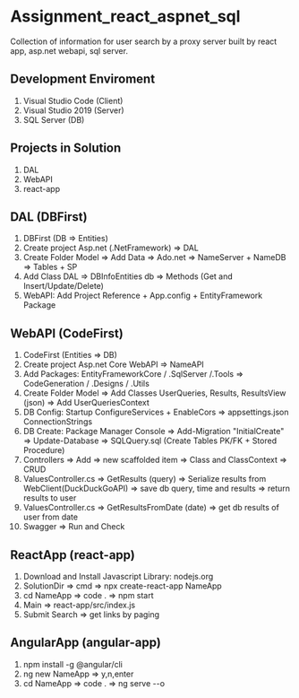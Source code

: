 # Assignment_react_aspnet_sql
Collection of information for user search by a proxy server built by react app, asp.net webapi, sql server.

## Development Enviroment
1. Visual Studio Code (Client)
2. Visual Studio 2019 (Server)
3. SQL Server (DB)

## Projects in Solution
1. DAL
2. WebAPI
3. react-app

## DAL (DBFirst)
1. DBFirst (DB => Entities)
2. Create project Asp.net (.NetFramework) => DAL
3. Create Folder Model => Add Data => Ado.net => NameServer + NameDB => Tables + SP
4. Add Class DAL => DBInfoEntities db => Methods (Get and Insert/Update/Delete)
5. WebAPI: Add Project Reference + App.config + EntityFramework Package

## WebAPI (CodeFirst)
1. CodeFirst (Entities => DB)
2. Create project Asp.net Core WebAPI => NameAPI
3. Add Packages: EntityFrameworkCore / .SqlServer /.Tools => CodeGeneration / .Designs / .Utils 
4. Create Folder Model => Add Classes UserQueries, Results, ResultsView (json) => Add UserQueriesContext
5. DB Config: Startup ConfigureServices + EnableCors => appsettings.json ConnectionStrings
6. DB Create: Package Manager Console => Add-Migration "InitialCreate" => Update-Database => SQLQuery.sql (Create Tables PK/FK + Stored Procedure)
7. Controllers => Add => new scaffolded item => Class and ClassContext => CRUD
8. ValuesController.cs => GetResults (query) => Serialize results from WebClient(DuckDuckGoAPI) => save db query, time and results => return results to user
9. ValuesController.cs => GetResultsFromDate (date) => get db results of user from date
10. Swagger => Run and Check

## ReactApp (react-app)
1. Download and Install Javascript Library: nodejs.org
2. SolutionDir => cmd => npx create-react-app NameApp
3. cd NameApp => code . => npm start
4. Main => react-app/src/index.js
5. Submit Search => get links by paging

## AngularApp (angular-app)
1. npm install -g @angular/cli
2. ng new NameApp => y,n,enter
3. cd NameApp => code . => ng serve --o
